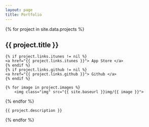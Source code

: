 ```yaml
---
layout: page
title: Portfolio
---
```


<div id="container" class="js-masonry animated fadeInUp"
data-masonry-options='{ "itemSelector": ".project" }'>
  {% for project in site.data.projects %}
  <div class="project">
    <h2 class="post-title">
        {{ project.title }}
    </h2>

    
    {% if project.links.itunes != nil %}
    <a href="{{ project.links.itunes }}"> App Store </a>
    {% endif %}
    {% if project.links.github != nil %}
    <a href="{{ project.links.github }}"> Github </a>
    {% endif %}
    
    {% for image in project.images %}
        <img class="img" src="{{ site.baseurl }}img/{{ image }}">

{% endfor %}

    {{ project.description }}
    
    
  </div>
  {% endfor %}
  <script> msnry.layout()</script>
</div>